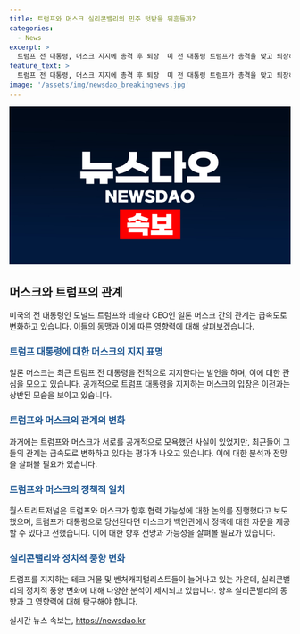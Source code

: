 ```yaml
---
title: 트럼프와 머스크 실리콘밸리의 민주 텃밭을 뒤흔들까?
categories:
  - News
excerpt: >
  트럼프 전 대통령, 머스크 지지에 총격 후 퇴장  미 전 대통령 트럼프가 총격을 맞고 퇴장하는 가운데, 테슬라 CEO인 일론 머스크가 트럼프를 지지하는 발언을 하며 주목을 받고 있습니다. 이들의 관계가 급변하고 있는 가운데, 머스크가 트럼프를 지지하는 방향으로 성향을 바꾸고 있는 분석이 이뤄지고 있습니다. 트럼프와 머스크가 정책적으로 맞아떨어지며 더 근접해지는 것으로 보이며, 이에 따라 실리콘밸리의 풍향계도 변화되고 있다는 관측이 나오고 있습니다. 
feature_text: >
  트럼프 전 대통령, 머스크 지지에 총격 후 퇴장  미 전 대통령 트럼프가 총격을 맞고 퇴장하는 가운데, 테슬라 CEO인 일론 머스크가 트럼프를 지지하는 발언을 하며 주목을 받고 있습니다. 이들의 관계가 급변하고 있는 가운데, 머스크가 트럼프를 지지하는 방향으로 성향을 바꾸고 있는 분석이 이뤄지고 있습니다. 트럼프와 머스크가 정책적으로 맞아떨어지며 더 근접해지는 것으로 보이며, 이에 따라 실리콘밸리의 풍향계도 변화되고 있다는 관측이 나오고 있습니다. 
image: '/assets/img/newsdao_breakingnews.jpg'
---
```


<p><img src="/assets/img/newsdao_breakingnews.jpg" alt="flaretime 속보" /></p>

<h2 data-ke-size="size26">머스크와 트럼프의 관계</h2>

<p data-ke-size="size16">미국의 전 대통령인 도널드 트럼프와 테슬라 CEO인 일론 머스크 간의 관계는 급속도로 변화하고 있습니다. 이들의 동맹과 이에 따른 영향력에 대해 살펴보겠습니다.</p>

<h3><b><span style="color: #1a5490;">트럼프 대통령에 대한 머스크의 지지 표명</span></b></h3>

<p data-ke-size="size16">일론 머스크는 최근 트럼프 전 대통령을 전적으로 지지한다는 발언을 하며, 이에 대한 관심을 모으고 있습니다. 공개적으로 트럼프 대통령을 지지하는 머스크의 입장은 이전과는 상반된 모습을 보이고 있습니다.</p>

<h3><b><span style="color: #1a5490;">트럼프와 머스크의 관계의 변화</span></b></h3>

<p data-ke-size="size16">과거에는 트럼프와 머스크가 서로를 공개적으로 모욕했던 사실이 있었지만, 최근들어 그들의 관계는 급속도로 변화하고 있다는 평가가 나오고 있습니다. 이에 대한 분석과 전망을 살펴볼 필요가 있습니다.</p>

<h3><b><span style="color: #1a5490;">트럼프와 머스크의 정책적 일치</span></b></h3>

<p data-ke-size="size16">월스트리트저널은 트럼프와 머스크가 향후 협력 가능성에 대한 논의를 진행했다고 보도했으며, 트럼프가 대통령으로 당선된다면 머스크가 백안관에서 정책에 대한 자문을 제공할 수 있다고 전했습니다. 이에 대한 향후 전망과 가능성을 살펴볼 필요가 있습니다.</p>

<h3><b><span style="color: #1a5490;">실리콘밸리와 정치적 풍향 변화</span></b></h3>

<p data-ke-size="size16">트럼프를 지지하는 테크 거물 및 벤처캐피털리스트들이 늘어나고 있는 가운데, 실리콘밸리의 정치적 풍향 변화에 대해 다양한 분석이 제시되고 있습니다. 향후 실리콘밸리의 동향과 그 영향력에 대해 탐구해야 합니다.</p>
실시간 뉴스 속보는, <a href="https://newsdao.kr" rel="dofollow">https://newsdao.kr</a>


